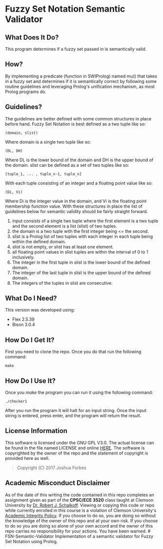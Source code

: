 # Fuzzy Set Notation Semantic Validator

## What Does It Do?
This program determines if a fuzzy set passed in is semantically valid.

## How?
By implementing a predicate (function in SWIProlog) named mu() that takes in a 
fuzzy set and determines if it is semantically correct by following some routine 
guidelines and leveraging Prolog's unification mechanism, as most Prolog 
programs do. 

## Guidelines?
The guidelines are better defined with some common structures in place before 
hand. Fuzzy Set Notation is best defined as a two tuple like so:

```
(domain, slist) 
```

Where domain is a single two tuple like so:

```
(DL, DH)
```

Where DL is the lower bound of the domain and DH is the upper bound of the
domain. 
slist can be defined as a set of two tuples like so:

```
[tuple_1, ... , tuple_n-1, tuple_n]
```

With each tuple consisting of an integer and a floating point value like so:

```
(Di, Vi)
```

Where Di is the integer value in the domain, and Vi is the floating point 
membership function value. With these structures in place the list of guidelines
below for semantic validity should be fairly straight forward.

1. input consists of a single two tuple where the first element is a two tuple 
and the second element is a list (slist) of two tuples.
2. the domain is a two tuple with the first integer being <= the second.
3. slist is a Prolog list of two tuples with each integer in each tuple being
within the defined domain.
4. slist is not empty, or slist has at least one element.
5. all floating point values in slist tuples are within the interval of 0 to 1 
inclusively.
6. The integer in the first tuple in slist is the lower bound of the defined
domain.
7. The integer of the last tuple in slist is the upper bound of the defined
domain.
8. The integers of the tuples in slist are consecutive.
  

## What Do I Need?
This version was developed using:
- Flex 2.5.39
- Bison 3.0.4

## How Do I Get It?
First you need to clone the repo. Once you do that run the following command:
```
make
```

## How Do I Use It?
Once you *make* the program you can run it using the following command:
```
./checker1
```
After you run the program it will halt for an input string. Once the input
string is entered, press enter, and the program will return the result.

## License Information
This software is licensed under the GNU GPL V3.0. The actual license can be
found in the file named LICENSE and online [HERE](https://www.gnu.org/licenses/gpl.html). 
The software is copyrighted by the owner of the repo and the statement of 
copyright is provided here as well.
> Copyright (C) 2017 Joshua Forbes

## Academic Misconduct Disclaimer
As of the date of this writing the code contained in this repo completes an
assignment given as part of the **CPSC/ECE 3520** class taught at Clemson 
University by [Dr. Robert J. Schalkoff](http://www.clemson.edu/cecas/departments/ece/faculty_staff/faculty/rschalkoff.html).
Viewing or copying this code or repo while currently enrolled in this course is
a violation of Clemson University's [Academic Integrity Policy](http://www.clemson.edu/studentaffairs/student-handbook/universitypolicies/academic_integrity.html).
If you choose to do so, you are doing so without the knowledge of the owner of
this repo and at your own risk. If you choose to do so you are doing so alone of 
your own accord and the owner of this repo carries no responsibility for your 
actions. You have been warned.  # FSN-Semantic-Validator
Implementation of a semantic validator for Fuzzy Set Notation using Prolog.
